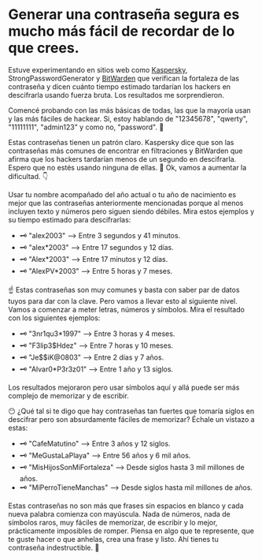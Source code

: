 # Generar una contraseña segura es mucho más fácil de recordar de lo que crees.

Estuve experimentando en sitios web como [Kaspersky](https://password.kaspersky.com/es/), StrongPasswordGenerator y [BitWarden](https://bitwarden.com/es-la/password-strength/) que verifican la fortaleza de las contraseña y dicen cuánto tiempo estimado tardarían los hackers en descifrarla usando fuerza bruta. Los resultados me sorprendieron.

Comencé probando con las más básicas de todas, las que la mayoría usan y las más fáciles de hackear. Si, estoy hablando de "12345678", "qwerty", "11111111", "admin123" y como no, "password". 🥴

Estas contraseñas tienen un patrón claro. Kaspersky dice que son las contraseñas más comunes de encontrar en filtraciones y BitWarden que afirma que los hackers tardarían menos de un segundo en descifrarla. Espero que no estés usando ninguna de ellas. 🧐 Ok, vamos a aumentar la dificultad. 👇

Usar tu nombre acompañado del año actual o tu año de nacimiento es mejor que las contraseñas anteriormente mencionadas porque al menos incluyen texto y números pero siguen siendo débiles. Mira estos ejemplos y su tiempo estimado para descifrarlas:

- 🗝 "alex2003" --> Entre 3 segundos y 41 minutos.
- 🗝 "alex*2003" --> Entre 17 segundos y 12 días. 
- 🗝 "Alex*2003" --> Entre 17 minutos y 12 días. 
- 🗝 "AlexPV*2003" --> Entre 5 horas y 7 meses.

☝️ Estas contraseñas son muy comunes y basta con saber par de datos tuyos para dar con la clave. Pero vamos a llevar esto al siguiente nivel. Vamos a comenzar a meter letras, números y símbolos. Mira el resultado con los siguientes ejemplos:

- 🗝 "3nr1qu3*1997" --> Entre 3 horas y 4 meses.
- 🗝 "F3lip3$Hdez" --> Entre 7 horas y 10 meses.
- 🗝 "Je$$iK@0803" --> Entre 2 días y 7 años.
- 🗝 "Alvar0*P3r3z01" --> Entre 1 año y 13 siglos.

Los resultados mejoraron pero usar símbolos aquí y allá puede ser más complejo de memorizar y de escribir. 

😶 ¿Qué tal si te digo que hay contraseñas tan fuertes que tomaría siglos en descifrar pero son absurdamente fáciles de memorizar? Échale un vistazo a estas:

- 🗝 "CafeMatutino" --> Entre 3 años y 12 siglos.
- 🗝 "MeGustaLaPlaya" --> Entre 56 años y 6 mil años.
- 🗝 "MisHijosSonMiFortaleza" --> Desde siglos hasta 3 mil millones de años.
- 🗝 "MiPerroTieneManchas" --> Desde siglos hasta mil millones de años.

Estas contraseñas no son más que frases sin espacios en blanco y cada nueva palabra comienza con mayúscula. Nada de números, nada de símbolos raros, muy fáciles de memorizar, de escribir y lo mejor, prácticamente imposibles de romper. Piensa en algo que te represente, que te guste hacer o que anhelas, crea una frase y listo. Ahí tienes tu contraseña indestructible. 💪